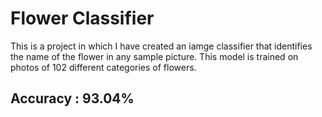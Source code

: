 # Flower Classifier
This is a project in which I have created an iamge classifier that identifies the name of the flower in any sample picture. This model is trained on photos of 102 different categories of flowers.

## Accuracy : 93.04% 
